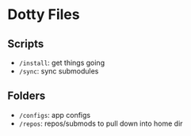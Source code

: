 # Dotty Files

## Scripts
- `/install`: get things going
- `/sync`: sync submodules

## Folders
- `/configs`: app configs
- `/repos`: repos/submods to pull down into home dir

